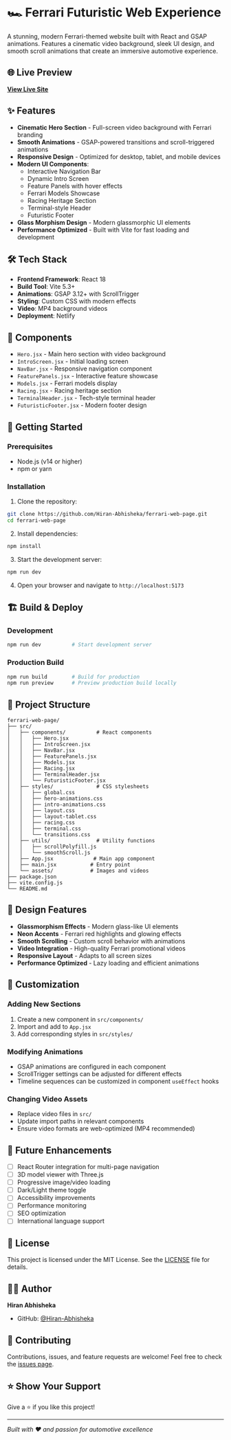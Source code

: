 # 🏎️ Ferrari Futuristic Web Experience

A stunning, modern Ferrari-themed website built with React and GSAP animations. Features a cinematic video background, sleek UI design, and smooth scroll animations that create an immersive automotive experience.

## 🌐 Live Preview

**[View Live Site](https://ferrarinew.netlify.app/)**

## ✨ Features

- **Cinematic Hero Section** - Full-screen video background with Ferrari branding
- **Smooth Animations** - GSAP-powered transitions and scroll-triggered animations
- **Responsive Design** - Optimized for desktop, tablet, and mobile devices
- **Modern UI Components**:
  - Interactive Navigation Bar
  - Dynamic Intro Screen
  - Feature Panels with hover effects
  - Ferrari Models Showcase
  - Racing Heritage Section
  - Terminal-style Header
  - Futuristic Footer
- **Glass Morphism Design** - Modern glassmorphic UI elements
- **Performance Optimized** - Built with Vite for fast loading and development

## 🛠️ Tech Stack

- **Frontend Framework**: React 18
- **Build Tool**: Vite 5.3+
- **Animations**: GSAP 3.12+ with ScrollTrigger
- **Styling**: Custom CSS with modern effects
- **Video**: MP4 background videos
- **Deployment**: Netlify

## 📱 Components

- `Hero.jsx` - Main hero section with video background
- `IntroScreen.jsx` - Initial loading screen
- `NavBar.jsx` - Responsive navigation component
- `FeaturePanels.jsx` - Interactive feature showcase
- `Models.jsx` - Ferrari models display
- `Racing.jsx` - Racing heritage section
- `TerminalHeader.jsx` - Tech-style terminal header
- `FuturisticFooter.jsx` - Modern footer design

## 🚀 Getting Started

### Prerequisites

- Node.js (v14 or higher)
- npm or yarn

### Installation

1. Clone the repository:

```bash
git clone https://github.com/Hiran-Abhisheka/ferrari-web-page.git
cd ferrari-web-page
```

2. Install dependencies:

```bash
npm install
```

3. Start the development server:

```bash
npm run dev
```

4. Open your browser and navigate to `http://localhost:5173`

## 🏗️ Build & Deploy

### Development

```bash
npm run dev          # Start development server
```

### Production Build

```bash
npm run build        # Build for production
npm run preview      # Preview production build locally
```

## 📁 Project Structure

```
ferrari-web-page/
├── src/
│   ├── components/          # React components
│   │   ├── Hero.jsx
│   │   ├── IntroScreen.jsx
│   │   ├── NavBar.jsx
│   │   ├── FeaturePanels.jsx
│   │   ├── Models.jsx
│   │   ├── Racing.jsx
│   │   ├── TerminalHeader.jsx
│   │   └── FuturisticFooter.jsx
│   ├── styles/              # CSS stylesheets
│   │   ├── global.css
│   │   ├── hero-animations.css
│   │   ├── intro-animations.css
│   │   ├── layout.css
│   │   ├── layout-tablet.css
│   │   ├── racing.css
│   │   ├── terminal.css
│   │   └── transitions.css
│   ├── utils/               # Utility functions
│   │   ├── scrollPolyfill.js
│   │   └── smoothScroll.js
│   ├── App.jsx             # Main app component
│   ├── main.jsx           # Entry point
│   └── assets/            # Images and videos
├── package.json
├── vite.config.js
└── README.md
```

## 🎨 Design Features

- **Glassmorphism Effects** - Modern glass-like UI elements
- **Neon Accents** - Ferrari red highlights and glowing effects
- **Smooth Scrolling** - Custom scroll behavior with animations
- **Video Integration** - High-quality Ferrari promotional videos
- **Responsive Layout** - Adapts to all screen sizes
- **Performance Optimized** - Lazy loading and efficient animations

## 🔧 Customization

### Adding New Sections

1. Create a new component in `src/components/`
2. Import and add to `App.jsx`
3. Add corresponding styles in `src/styles/`

### Modifying Animations

- GSAP animations are configured in each component
- ScrollTrigger settings can be adjusted for different effects
- Timeline sequences can be customized in component `useEffect` hooks

### Changing Video Assets

- Replace video files in `src/`
- Update import paths in relevant components
- Ensure video formats are web-optimized (MP4 recommended)

## 🚀 Future Enhancements

- [ ] React Router integration for multi-page navigation
- [ ] 3D model viewer with Three.js
- [ ] Progressive image/video loading
- [ ] Dark/Light theme toggle
- [ ] Accessibility improvements
- [ ] Performance monitoring
- [ ] SEO optimization
- [ ] International language support

## 📝 License

This project is licensed under the MIT License. See the [LICENSE](LICENSE) file for details.

## 👨‍💻 Author

**Hiran Abhisheka**

- GitHub: [@Hiran-Abhisheka](https://github.com/Hiran-Abhisheka)

## 🤝 Contributing

Contributions, issues, and feature requests are welcome! Feel free to check the [issues page](https://github.com/Hiran-Abhisheka/ferrari-web-page/issues).

## ⭐ Show Your Support

Give a ⭐️ if you like this project!

---

_Built with ❤️ and passion for automotive excellence_
